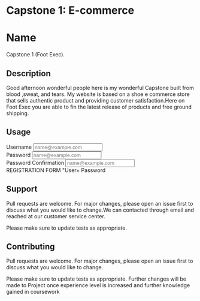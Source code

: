 # Capstone 1: E-commerce
# Name

Capstone 1 (Foot Exec).

## Description

Good afternoon wonderful people here is my wonderful Capstone built from blood ,sweat, and tears. My website is based on a shoe e commerce store that sells authentic product and providing customer satisfaction.Here on Foot Exec you are able to fin the latest release of products and free ground shipping. 



## Usage

<div class="mb-3">
    <label for="exampleFormControlInput1" class="form-label">Username </label>
    <input type="email" class="form-control" id="exampleFormControlInput1" placeholder="name@example.com">
  </div>
  <div class="mb-3">
  <label for="exampleFormControlInput1" class="form-label">Password </label>
  <input type="email" class="form-control" id="exampleFormControlInput1" placeholder="name@example.com">
</div><div class="mb-3">
<label for="exampleFormControlInput1" class="form-label">Password Confirmation</label>
<input type="email" class="form-control" id="exampleFormControlInput1" placeholder="name@example.com">
</div>
REGISTRATION FORM "User+ Password

## Support

Pull requests are welcome. For major changes, please open an issue first
to discuss what you would like to change.We can contacted through email and 
reached at our customer service center.

Please make sure to update tests as appropriate.

## Contributing

Pull requests are welcome. For major changes, please open an issue first
to discuss what you would like to change.

Please make sure to update tests as appropriate. Further changes will be made to Project once experience level is increased and further knowledge gained in coursework